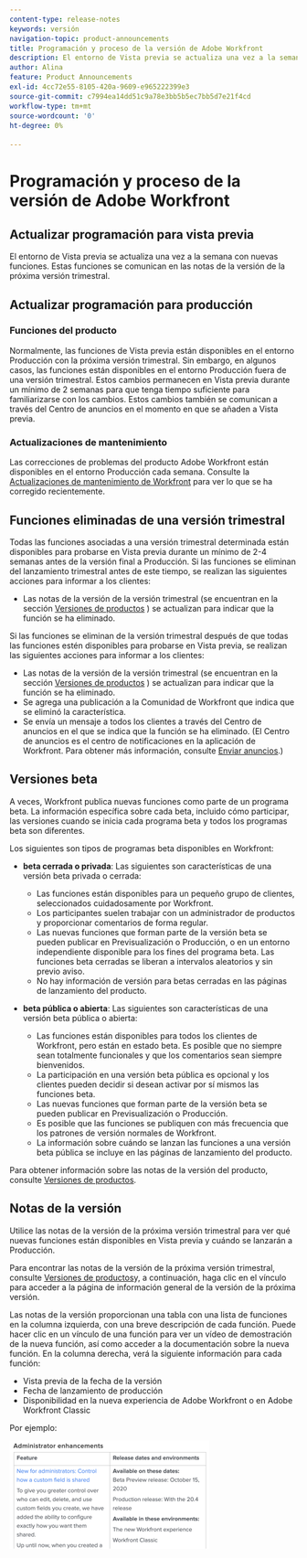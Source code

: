 ```yaml
---
content-type: release-notes
keywords: versión
navigation-topic: product-announcements
title: Programación y proceso de la versión de Adobe Workfront
description: El entorno de Vista previa se actualiza una vez a la semana con nuevas funciones. Estas funciones se comunican en las notas de la versión de la próxima versión trimestral.
author: Alina
feature: Product Announcements
exl-id: 4cc72e55-8105-420a-9609-e965222399e3
source-git-commit: c7994ea14dd51c9a78e3bb5b5ec7bb5d7e21f4cd
workflow-type: tm+mt
source-wordcount: '0'
ht-degree: 0%

---
```


# Programación y proceso de la versión de Adobe Workfront

## Actualizar programación para vista previa

El entorno de Vista previa se actualiza una vez a la semana con nuevas funciones. Estas funciones se comunican en las notas de la versión de la próxima versión trimestral.

## Actualizar programación para producción

### Funciones del producto

Normalmente, las funciones de Vista previa están disponibles en el entorno Producción con la próxima versión trimestral. Sin embargo, en algunos casos, las funciones están disponibles en el entorno Producción fuera de una versión trimestral. Estos cambios permanecen en Vista previa durante un mínimo de 2 semanas para que tenga tiempo suficiente para familiarizarse con los cambios. Estos cambios también se comunican a través del Centro de anuncios en el momento en que se añaden a Vista previa.

### Actualizaciones de mantenimiento

Las correcciones de problemas del producto Adobe Workfront están disponibles en el entorno Producción cada semana. Consulte la [Actualizaciones de mantenimiento de Workfront](https://experienceleague.adobe.com/docs/workfront-known-issues/releases/current-updates.html) para ver lo que se ha corregido recientemente.

## Funciones eliminadas de una versión trimestral

Todas las funciones asociadas a una versión trimestral determinada están disponibles para probarse en Vista previa durante un mínimo de 2-4 semanas antes de la versión final a Producción. Si las funciones se eliminan del lanzamiento trimestral antes de este tiempo, se realizan las siguientes acciones para informar a los clientes:

* Las notas de la versión de la versión trimestral (se encuentran en la sección [Versiones de productos](../../product-announcements/product-releases/product-releases.md) ) se actualizan para indicar que la función se ha eliminado.

Si las funciones se eliminan de la versión trimestral después de que todas las funciones estén disponibles para probarse en Vista previa, se realizan las siguientes acciones para informar a los clientes:

* Las notas de la versión de la versión trimestral (se encuentran en la sección [Versiones de productos](../../product-announcements/product-releases/product-releases.md) ) se actualizan para indicar que la función se ha eliminado.
* Se agrega una publicación a la Comunidad de Workfront que indica que se eliminó la característica.
* Se envía un mensaje a todos los clientes a través del Centro de anuncios en el que se indica que la función se ha eliminado. (El Centro de anuncios es el centro de notificaciones en la aplicación de Workfront. Para obtener más información, consulte [Enviar anuncios](../../administration-and-setup/get-started-wf-administration/view-send-announcements.md).)

## Versiones beta

A veces, Workfront publica nuevas funciones como parte de un programa beta.
La información específica sobre cada beta, incluido cómo participar, las versiones cuando se inicia cada programa beta y todos los programas beta son diferentes.

Los siguientes son tipos de programas beta disponibles en Workfront:

* **beta cerrada o privada**: Las siguientes son características de una versión beta privada o cerrada:

   * Las funciones están disponibles para un pequeño grupo de clientes, seleccionados cuidadosamente por Workfront.
   * Los participantes suelen trabajar con un administrador de productos y proporcionar comentarios de forma regular.
   * Las nuevas funciones que forman parte de la versión beta se pueden publicar en Previsualización o Producción, o en un entorno independiente disponible para los fines del programa beta. Las funciones beta cerradas se liberan a intervalos aleatorios y sin previo aviso.
   * No hay información de versión para betas cerradas en las páginas de lanzamiento del producto.

* **beta pública o abierta**: Las siguientes son características de una versión beta pública o abierta:

   * Las funciones están disponibles para todos los clientes de Workfront, pero están en estado beta. Es posible que no siempre sean totalmente funcionales y que los comentarios sean siempre bienvenidos.
   * La participación en una versión beta pública es opcional y los clientes pueden decidir si desean activar por sí mismos las funciones beta.
   * Las nuevas funciones que forman parte de la versión beta se pueden publicar en Previsualización o Producción.
   * Es posible que las funciones se publiquen con más frecuencia que los patrones de versión normales de Workfront.
   * La información sobre cuándo se lanzan las funciones a una versión beta pública se incluye en las páginas de lanzamiento del producto.

Para obtener información sobre las notas de la versión del producto, consulte [Versiones de productos](../../product-announcements/product-releases/product-releases.md).

## Notas de la versión

Utilice las notas de la versión de la próxima versión trimestral para ver qué nuevas funciones están disponibles en Vista previa y cuándo se lanzarán a Producción.

Para encontrar las notas de la versión de la próxima versión trimestral, consulte [Versiones de productos](../../product-announcements/product-releases/product-releases.md)y, a continuación, haga clic en el vínculo para acceder a la página de información general de la versión de la próxima versión.

Las notas de la versión proporcionan una tabla con una lista de funciones en la columna izquierda, con una breve descripción de cada función. Puede hacer clic en un vínculo de una función para ver un vídeo de demostración de la nueva función, así como acceder a la documentación sobre la nueva función. En la columna derecha, verá la siguiente información para cada función:

* Vista previa de la fecha de la versión
* Fecha de lanzamiento de producción
* Disponibilidad en la nueva experiencia de Adobe Workfront o en Adobe Workfront Classic

Por ejemplo:

![](assets/release-notes-350x189.png)

